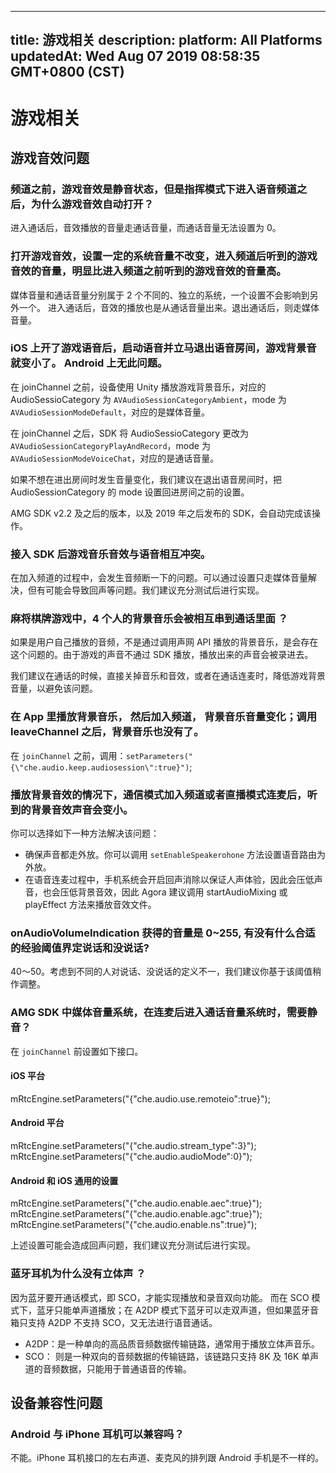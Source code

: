 
---
title: 游戏相关
description: 
platform: All Platforms
updatedAt: Wed Aug 07 2019 08:58:35 GMT+0800 (CST)
---
# 游戏相关
## 游戏音效问题

### 频道之前，游戏音效是静音状态，但是指挥模式下进入语音频道之后，为什么游戏音效自动打开？

进入通话后，音效播放的音量走通话音量，而通话音量无法设置为 0。

### 打开游戏音效，设置一定的系统音量不改变，进入频道后听到的游戏音效的音量，明显比进入频道之前听到的游戏音效的音量高。

媒体音量和通话音量分别属于 2 个不同的、独立的系统，一个设置不会影响到另外一个。 进入通话后，音效的播放也是从通话音量出来。退出通话后，则走媒体音量。

### iOS 上开了游戏语音后，启动语音并立马退出语音房间，游戏背景音就变小了。 Android 上无此问题。

在 joinChannel 之前，设备使用 Unity 播放游戏背景音乐，对应的 AudioSessioCategory 为 `AVAudioSessionCategoryAmbient`，mode 为 `AVAudioSessionModeDefault`，对应的是媒体音量。

在 joinChannel 之后，SDK 将 AudioSessioCategory 更改为 `AVAudioSessionCategoryPlayAndRecord`，mode 为 `AVAudioSessionModeVoiceChat`，对应的是通话音量。

如果不想在进出房间时发生音量变化，我们建议在退出语音房间时，把 AudioSessionCategory 的 mode 设置回进房间之前的设置。

AMG SDK v2.2 及之后的版本，以及 2019 年之后发布的 SDK，会自动完成该操作。

### 接入 SDK 后游戏音乐音效与语音相互冲突。

在加入频道的过程中，会发生音频断一下的问题。可以通过设置只走媒体音量解决，但有可能会导致回声等问题。我们建议充分测试后进行实现。

### 麻将棋牌游戏中，4 个人的背景音乐会被相互串到通话里面 ？

如果是用户自己播放的音频，不是通过调用声网 API 播放的背景音乐，是会存在这个问题的。由于游戏的声音不通过 SDK 播放，播放出来的声音会被录进去。

我们建议在通话的时候，直接关掉音乐和音效，或者在通话连麦时，降低游戏背景音量，以避免该问题。

### 在 App 里播放背景音乐， 然后加入频道， 背景音乐音量变化；调用 leaveChannel 之后，背景音乐也没有了。

在 `joinChannel` 之前，调用：`setParameters("{\"che.audio.keep.audiosession\":true}")`;

### 播放背景音效的情况下，通信模式加入频道或者直播模式连麦后，听到的背景音效声音会变小。

你可以选择如下一种方法解决该问题：

* 确保声音都走外放。你可以调用 `setEnableSpeakerohone` 方法设置语音路由为外放。
* 在语音连麦过程中，手机系统会开启回声消除以保证人声体验，因此会压低声音，也会压低背景音效，因此 Agora 建议调用 startAudioMixing 或 playEffect 方法来播放音效文件。

### onAudioVolumeIndication 获得的音量是 0~255, 有没有什么合适的经验阈值界定说话和没说话?

40～50。考虑到不同的人对说话、没说话的定义不一，我们建议你基于该阈值稍作调整。

### AMG SDK 中媒体音量系统，在连麦后进入通话音量系统时，需要静音？

在 `joinChannel` 前设置如下接口。

#### iOS 平台

mRtcEngine.setParameters("{\"che.audio.use.remoteio\":true}");

#### Android 平台

mRtcEngine.setParameters("{\"che.audio.stream_type\":3}");
mRtcEngine.setParameters("{\"che.audio.audioMode\":0}");

#### Android 和 iOS 通用的设置

mRtcEngine.setParameters("{\"che.audio.enable.aec\":true}");
mRtcEngine.setParameters("{\"che.audio.enable.agc\":true}");
mRtcEngine.setParameters("{\"che.audio.enable.ns\":true}");

上述设置可能会造成回声问题，我们建议充分测试后进行实现。

### 蓝牙耳机为什么没有立体声 ？

因为蓝牙要开通话模式，即 SCO，才能实现播放和录音双向功能。 而在 SCO 模式下，蓝牙只能单声道播放；在 A2DP 模式下蓝牙可以走双声道，但如果蓝牙音箱只支持 A2DP 不支持 SCO，又无法进行语音通话。

* A2DP：是一种单向的高品质音频数据传输链路，通常用于播放立体声音乐。
* SCO： 则是一种双向的音频数据的传输链路，该链路只支持 8K 及 16K 单声道的音频数据，只能用于普通语音的传输。

## 设备兼容性问题

### Android 与 iPhone 耳机可以兼容吗？

不能。iPhone 耳机接口的左右声道、麦克风的排列跟 Android 手机是不一样的。


